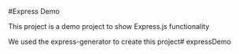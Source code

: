 #Express Demo

This project is a demo project to show Express.js functionality

We used the express-generator to create this project# expressDemo 
